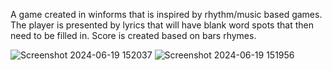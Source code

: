 A game created in winforms that is inspired by rhythm/music based games. The player is presented by lyrics that will have blank word spots that then need to be filled in. Score is created based on bars rhymes.

![Screenshot 2024-06-19 152037](https://github.com/Camperspro/Freestyle-Hero/assets/61707333/3a153b12-86f7-4308-b9c8-e56ea7e8e83d)
![Screenshot 2024-06-19 151956](https://github.com/Camperspro/Freestyle-Hero/assets/61707333/cff2ad01-54e2-4e47-915b-29e7b100940f)
